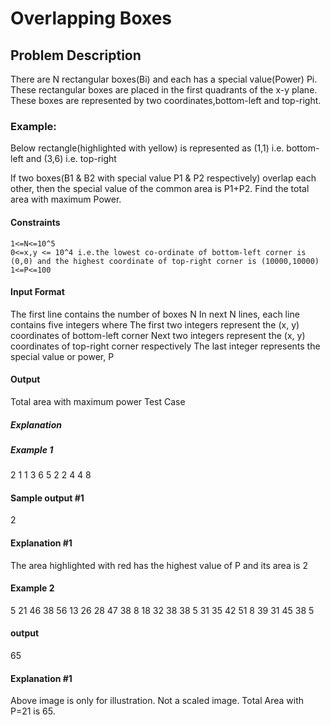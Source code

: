 ﻿# Overlapping Boxes

## Problem Description

There are N rectangular boxes(Bi) and each has a special value(Power) Pi. These rectangular boxes are placed in the first quadrants of the x-y plane.
These boxes are represented by two coordinates,bottom-left and top-right.

### Example:
Below rectangle(highlighted with yellow) is represented as (1,1) i.e. bottom-left and (3,6) i.e. top-right
 
If two boxes(B1 & B2 with special value P1 & P2 respectively) overlap each other, then the special value of the common area is P1+P2.
Find the total area with maximum Power.

#### Constraints

    1<=N<=10^5
    0<=x,y <= 10^4 i.e.the lowest co-ordinate of bottom-left corner is (0,0) and the highest coordinate of top-right corner is (10000,10000)
    1<=P<=100

#### Input Format

The first line contains the number of boxes N
In next N lines, each line contains five integers where
The first two integers represent the (x, y) coordinates of bottom-left corner
Next two integers represent the (x, y) coordinates of top-right corner respectively
The last integer represents the special value or power, P

#### Output

Total area with maximum power
Test Case

##### Explanation
##### Example 1
2
1 1 3 6 5
2 2 4 4 8

#### Sample output #1
2
#### Explanation #1
 
The area highlighted with red has the highest value of P and its area is 2

#### Example 2
5
21 46 38 56 13
26 28 47 38 8
18 32 38 38 5
31 35 42 51 8
39 31 45 38 5
#### output
65

#### Explanation #1
 
Above image is only for illustration. Not a scaled image.
Total Area with P=21 is 65.

